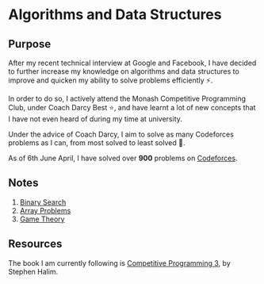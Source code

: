 # Algorithms and Data Structures

## Purpose

After my recent technical interview at Google and Facebook, I have decided to further increase my knowledge on algorithms and data structures to improve and quicken my ability to solve problems efficiently :zap:.

In order to do so, I actively attend the Monash Competitive Programming Club, under Coach Darcy Best :star:, and have learnt a lot of new concepts that I have not even heard of during my time at university.

Under the advice of Coach Darcy, I aim to solve as many Codeforces problems as I can, from most solved to least solved :muscle:.

As of 6th June April, I have solved over <strong>900</strong> problems on [Codeforces](http://www.codeforces.com).

## Notes
1. [Binary Search](https://github.com/callistusystan/Algorithms-and-Data-Structures/blob/master/Notes/Binary%20Search.md)
2. [Array Problems](https://github.com/callistusystan/Algorithms-and-Data-Structures/blob/master/Notes/Array%20Problems.md)
3. [Game Theory](https://github.com/callistusystan/Algorithms-and-Data-Structures/blob/master/Notes/Game%20Theory.md)

## Resources

The book I am currently following is [Competitive Programming 3](https://www.amazon.com/Competitive-Programming-3rd-Steven-Halim/dp/B00FG8MNN8), by Stephen Halim.
